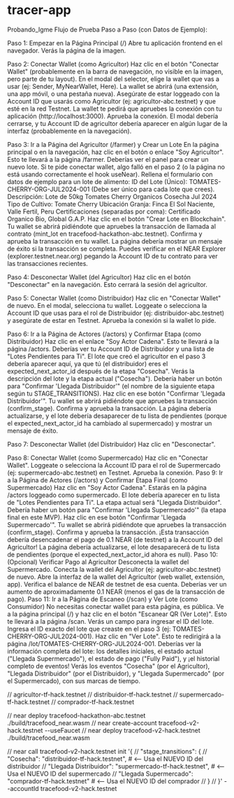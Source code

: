 # tracer-app
Probando_Igme
Flujo de Prueba Paso a Paso (con Datos de Ejemplo):

Paso 1: Empezar en la Página Principal (/)
Abre tu aplicación frontend en el navegador. Verás la página de la imagen.

Paso 2: Conectar Wallet (como Agricultor)
Haz clic en el botón "Conectar Wallet" (probablemente en la barra de navegación, no visible en la imagen, pero parte de tu layout).
En el modal del selector, elige la wallet que vas a usar (ej: Sender, MyNearWallet, Here).
La wallet se abrirá (una extensión, una app móvil, o una pestaña nueva). Asegúrate de estar loggeado con la Account ID que usarás como Agricultor (ej: agricultor-abc.testnet) y que esté en la red Testnet.
La wallet te pedirá que apruebes la conexión con tu aplicación (http://localhost:3000). Aprueba la conexión.
El modal debería cerrarse, y tu Account ID de agricultor debería aparecer en algún lugar de la interfaz (probablemente en la navegación).

Paso 3: Ir a la Página del Agricultor (/farmer) y Crear un Lote
En la página principal o en la navegación, haz clic en el botón o enlace "Soy Agricultor". Esto te llevará a la página /farmer.
Deberías ver el panel para crear un nuevo lote. Si te pide conectar wallet, algo falló en el paso 2 (o la página no está usando correctamente el hook useNear).
Rellena el formulario con datos de ejemplo para un lote de alimento:
ID del Lote (Único): TOMATES-CHERRY-ORG-JUL2024-001 (Debe ser único para cada lote que crees).
Descripción: Lote de 50kg Tomates Cherry Organicos Cosecha Jul 2024
Tipo de Cultivo: Tomate Cherry
Ubicación Granja: Finca El Sol Naciente, Valle Fertil, Peru
Certificaciones (separadas por coma): Certificado Organico Bio, Global G.A.P.
Haz clic en el botón "Crear Lote en Blockchain".
Tu wallet se abrirá pidiéndote que apruebes la transacción de llamada al contrato (mint_lot en tracefood-hackathon-abc.testnet). Confirma y aprueba la transacción en tu wallet.
La página debería mostrar un mensaje de éxito si la transacción se completa. Puedes verificar en el NEAR Explorer (explorer.testnet.near.org) pegando la Account ID de tu contrato para ver las transacciones recientes.

Paso 4: Desconectar Wallet (del Agricultor)
Haz clic en el botón "Desconectar" en la navegación. Esto cerrará la sesión del agricultor.

Paso 5: Conectar Wallet (como Distribuidor)
Haz clic en "Conectar Wallet" de nuevo.
En el modal, selecciona tu wallet.
Loggeate o selecciona la Account ID que usas para el rol de Distribuidor (ej: distribuidor-abc.testnet) y asegúrate de estar en Testnet.
Aprueba la conexión si la wallet lo pide.

Paso 6: Ir a la Página de Actores (/actors) y Confirmar Etapa (como Distribuidor)
Haz clic en el enlace "Soy Actor Cadena". Esto te llevará a la página /actors.
Deberías ver tu Account ID de Distribuidor y una lista de "Lotes Pendientes para Ti". El lote que creó el agricultor en el paso 3 debería aparecer aquí, ya que tú (el distribuidor) eres el expected_next_actor_id después de la etapa "Cosecha".
Verás la descripción del lote y la etapa actual ("Cosecha"). Debería haber un botón para "Confirmar 'Llegada Distribuidor'" (el nombre de la siguiente etapa según tu STAGE_TRANSITIONS).
Haz clic en ese botón "Confirmar 'Llegada Distribuidor'".
Tu wallet se abrirá pidiéndote que apruebes la transacción (confirm_stage). Confirma y aprueba la transacción.
La página debería actualizarse, y el lote debería desaparecer de tu lista de pendientes (porque el expected_next_actor_id ha cambiado al supermercado) y mostrar un mensaje de éxito.

Paso 7: Desconectar Wallet (del Distribuidor)
Haz clic en "Desconectar".

Paso 8: Conectar Wallet (como Supermercado)
Haz clic en "Conectar Wallet".
Loggeate o selecciona la Account ID para el rol de Supermercado (ej: supermercado-abc.testnet) en Testnet.
Aprueba la conexión.
Paso 9: Ir a la Página de Actores (/actors) y Confirmar Etapa Final (como Supermercado)
Haz clic en "Soy Actor Cadena". Estarás en la página /actors loggeado como supermercado.
El lote debería aparecer en tu lista de "Lotes Pendientes para Ti". La etapa actual será "Llegada Distribuidor".
Debería haber un botón para "Confirmar 'Llegada Supermercado'" (la etapa final en este MVP).
Haz clic en ese botón "Confirmar 'Llegada Supermercado'".
Tu wallet se abrirá pidiéndote que apruebes la transacción (confirm_stage). Confirma y aprueba la transacción.
¡Esta transacción debería desencadenar el pago de 0.1 NEAR (de testnet) a la Account ID del Agricultor!
La página debería actualizarse, el lote desaparecerá de tu lista de pendientes (porque el expected_next_actor_id ahora es null).
Paso 10: (Opcional) Verificar Pago al Agricultor
Desconecta la wallet del Supermercado.
Conecta la wallet del Agricultor (ej: agricultor-abc.testnet) de nuevo.
Abre la interfaz de la wallet del Agricultor (web wallet, extensión, app). Verifica el balance de NEAR de testnet de esa cuenta. Deberías ver un aumento de aproximadamente 0.1 NEAR (menos el gas de la transacción de pago).
Paso 11: Ir a la Página de Escaneo (/scan) y Ver Lote (como Consumidor)
No necesitas conectar wallet para esta página, es pública.
Ve a la página principal (/) y haz clic en el botón "Escanear QR (Ver Lote)". Esto te llevará a la página /scan.
Verás un campo para ingresar el ID del lote.
Ingresa el ID exacto del lote que creaste en el paso 3 (ej: TOMATES-CHERRY-ORG-JUL2024-001).
Haz clic en "Ver Lote".
Esto te redirigirá a la página /lot/TOMATES-CHERRY-ORG-JUL2024-001.
Deberías ver la información completa del lote: los detalles iniciales, el estado actual ("Llegada Supermercado"), el estado de pago ("Fully Paid"), y ¡el historial completo de eventos! Verás los eventos "Cosecha" (por el Agricultor), "Llegada Distribuidor" (por el Distribuidor), y "Llegada Supermercado" (por el Supermercado), con sus marcas de tiempo.




// agricultor-tf-hack.testnet
// distribuidor-tf-hack.testnet
// supermercado-tf-hack.testnet
// comprador-tf-hack.testnet

// near deploy tracefood-hackathon-abc.testnet ./build/tracefood_near.wasm
// near create-account tracefood-v2-hack.testnet --useFaucet
// near deploy tracefood-v2-hack.testnet ./build/tracefood_near.wasm

// near call tracefood-v2-hack.testnet init '{
//   "stage_transitions": {
//     "Cosecha": "distribuidor-tf-hack.testnet", # <-- Usa el NUEVO ID del distribuidor
//     "Llegada Distribuidor": "supermercado-tf-hack.testnet", # <-- Usa el NUEVO ID del supermercado
//     "Llegada Supermercado": "comprador-tf-hack.testnet" # <-- Usa el NUEVO ID del comprador
//   }
// }' --accountId tracefood-v2-hack.testnet

 